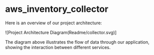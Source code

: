 # aws_inventory_collector

Here is an overview of our project architecture:

![Project Architecture Diagram(Readme/collector.svg)]

The diagram above illustrates the flow of data through our application, showing the interaction between different services.